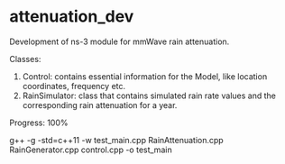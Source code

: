 # attenuation_dev

Development of ns-3 module for mmWave rain attenuation.

Classes:
  1) Control: contains essential information for the Model, like location coordinates, frequency etc.
  2) RainSimulator: class that contains simulated rain rate values and the corresponding rain attenuation for a year.
  
  
Progress: 100% 

g++ -g -std=c++11 -w test_main.cpp RainAttenuation.cpp RainGenerator.cpp control.cpp -o test_main
